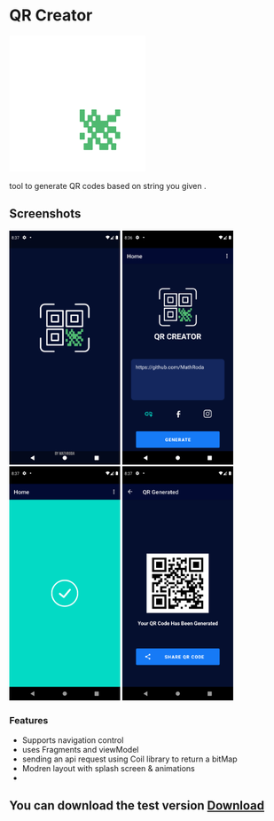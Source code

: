 # QR Creator 

![](https://github.com/MathRoda/QR-Creator-App/blob/master/app/src/main/res/qr_icon.png)

<p>tool to generate QR codes based on string you given .</p>






## Screenshots
<p float="left">
  <img src="https://github.com/MathRoda/QR-Creator-App/blob/master/app/src/main/res/screen-shots/splash_screen.png" width="200" />
  <img src="https://github.com/MathRoda/QR-Creator-App/blob/master/app/src/main/res/screen-shots/main_layout.png" width="200" /> 
  <img src="https://github.com/MathRoda/QR-Creator-App/blob/master/app/src/main/res/screen-shots/success_animation.png" width="200" />
  <img src="https://github.com/MathRoda/QR-Creator-App/blob/master/app/src/main/res/screen-shots/qr_layout.png" width="200" />
</p>

### Features

- Supports navigation control 
- uses Fragments and viewModel
- sending an api request using Coil library to return a bitMap
- Modren layout with splash screen & animations 
- 
## You can download the test version [Download](https://github.com/MathRoda/QR-Creator-App/releases/tag/v1.0.0)


